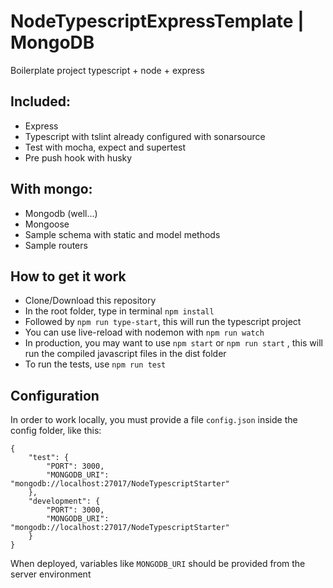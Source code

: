 # NodeTypescriptExpressTemplate | MongoDB
Boilerplate project typescript + node + express

## Included:
  * Express
  * Typescript with tslint already configured with sonarsource
  * Test with mocha, expect and supertest
  * Pre push hook with husky
  
## With mongo:
  * Mongodb (well...)
  * Mongoose
  * Sample schema with static and model methods
  * Sample routers
  
## How to get it work
 * Clone/Download this repository
 * In the root folder, type in terminal ```npm install```
 * Followed by ```npm run type-start```, this will run the typescript project
 * You can use live-reload with nodemon with ```npm run watch```
 * In production, you may want to use ```npm start``` or ```npm run start``` , this will run the compiled javascript files in the dist folder
 * To run the tests, use ```npm run test```

## Configuration
In order to work locally, you must provide a file ```config.json``` inside the config folder, like this:

```
{
    "test": {
        "PORT": 3000,
        "MONGODB_URI": "mongodb://localhost:27017/NodeTypescriptStarter"
    },
    "development": {
        "PORT": 3000,
        "MONGODB_URI": "mongodb://localhost:27017/NodeTypescriptStarter"
    }
}
```

When deployed, variables like ```MONGODB_URI``` should be provided from the server environment

